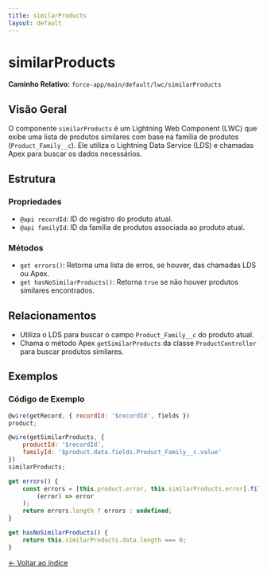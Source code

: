 ```yaml
---
title: similarProducts
layout: default
---
```


# similarProducts

**Caminho Relativo:** `force-app/main/default/lwc/similarProducts`

## Visão Geral
O componente `similarProducts` é um Lightning Web Component (LWC) que exibe uma lista de produtos similares com base na família de produtos (`Product_Family__c`). Ele utiliza o Lightning Data Service (LDS) e chamadas Apex para buscar os dados necessários.

## Estrutura
### Propriedades
- `@api recordId`: ID do registro do produto atual.
- `@api familyId`: ID da família de produtos associada ao produto atual.

### Métodos
- `get errors()`: Retorna uma lista de erros, se houver, das chamadas LDS ou Apex.
- `get hasNoSimilarProducts()`: Retorna `true` se não houver produtos similares encontrados.

## Relacionamentos
- Utiliza o LDS para buscar o campo `Product_Family__c` do produto atual.
- Chama o método Apex `getSimilarProducts` da classe `ProductController` para buscar produtos similares.

## Exemplos
### Código de Exemplo
```javascript
@wire(getRecord, { recordId: '$recordId', fields })
product;

@wire(getSimilarProducts, {
    productId: '$recordId',
    familyId: '$product.data.fields.Product_Family__c.value'
})
similarProducts;

get errors() {
    const errors = [this.product.error, this.similarProducts.error].filter(
        (error) => error
    );
    return errors.length ? errors : undefined;
}

get hasNoSimilarProducts() {
    return this.similarProducts.data.length === 0;
}
```

[← Voltar ao índice](index.md)
